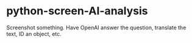 # python-screen-AI-analysis
Screenshot something. Have OpenAI answer the question, translate the text, ID an object, etc.
